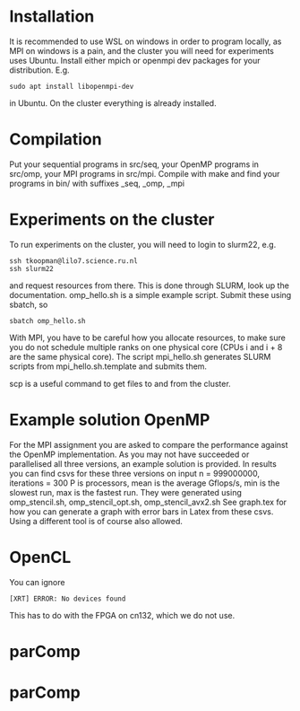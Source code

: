 # Installation

It is recommended to use WSL on windows in order to program locally,
as MPI on windows is a pain, and the cluster you will need for experiments
uses Ubuntu. Install either mpich or openmpi dev packages for your distribution.
E.g.

```
sudo apt install libopenmpi-dev
```

in Ubuntu. On the cluster everything is already installed.

# Compilation

Put your sequential programs in src/seq, your OpenMP programs in src/omp,
your MPI programs in src/mpi.
Compile with make and find your programs in bin/ with suffixes _seq, _omp, _mpi

# Experiments on the cluster

To run experiments on the cluster, you will need to login to slurm22, e.g.

```
ssh tkoopman@lilo7.science.ru.nl
ssh slurm22
```

and request resources from there. This is done through SLURM, look up the
documentation. omp_hello.sh is a simple example script. Submit these
using sbatch, so

```
sbatch omp_hello.sh
```

With MPI, you have to be careful how you allocate resources, to make sure
you do not schedule multiple ranks on one physical core (CPUs i and i + 8 are
the same physical core). The script mpi_hello.sh generates SLURM scripts from
mpi_hello.sh.template and submits them.

scp is a useful command to get files to and from the cluster.

# Example solution OpenMP
For the MPI assignment you are asked to compare the performance against the
OpenMP implementation. As you may not have succeeded or parallelised all three
versions, an example solution is provided. In results you can find csvs for
these three versions on input n = 999000000, iterations = 300
P is processors, mean is the average Gflops/s, min is the slowest run,
max is the fastest run.
They were generated using omp_stencil.sh, omp_stencil_opt.sh, omp_stencil_avx2.sh
See graph.tex for how you can generate a graph with
error bars in Latex from these csvs. Using a different tool is of course
also allowed.

# OpenCL
You can ignore

```
[XRT] ERROR: No devices found
```

This has to do with the FPGA on cn132, which we do not use.
# parComp
# parComp
